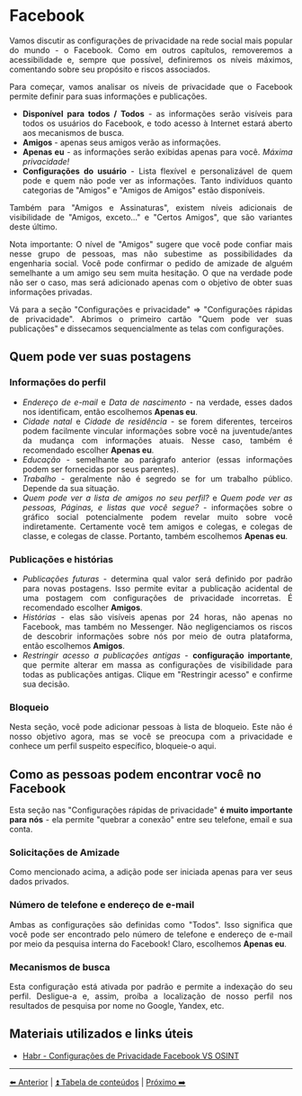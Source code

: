 <h1>Facebook</h1>

<p align="justify">Vamos discutir as configurações de privacidade na rede social mais popular do mundo - o Facebook. Como em outros capítulos, removeremos a acessibilidade e, sempre que possível, definiremos os níveis máximos, comentando sobre seu propósito e riscos associados.</p>

<p align="justify">Para começar, vamos analisar os níveis de privacidade que o Facebook permite definir para suas informações e publicações.</p>

<ul align="justify">
<li><strong>Disponível para todos / Todos</strong> - as informações serão visíveis para todos os usuários do Facebook, e todo acesso à Internet estará aberto aos mecanismos de busca.</li>
<li><strong>Amigos</strong> - apenas seus amigos verão as informações.</li>
<li><strong>Apenas eu</strong> - as informações serão exibidas apenas para você. <em>Máxima privacidade!</em></li>
<li><strong>Configurações do usuário</strong> - Lista flexível e personalizável de quem pode e quem não pode ver as informações. Tanto indivíduos quanto categorias de "Amigos" e "Amigos de Amigos" estão disponíveis.</li>
</ul>

<p align="justify">Também para "Amigos e Assinaturas", existem níveis adicionais de visibilidade de "Amigos, exceto..." e "Certos Amigos", que são variantes deste último.</p>

<p align="justify">Nota importante: O nível de "Amigos" sugere que você pode confiar mais nesse grupo de pessoas, mas não subestime as possibilidades da engenharia social. Você pode confirmar o pedido de amizade de alguém semelhante a um amigo seu sem muita hesitação. O que na verdade pode não ser o caso, mas será adicionado apenas com o objetivo de obter suas informações privadas.</p>

<p align="justify">Vá para a seção "Configurações e privacidade" => "Configurações rápidas de privacidade". Abrimos o primeiro cartão "Quem pode ver suas publicações" e dissecamos sequencialmente as telas com configurações.</p>

<h2>Quem pode ver suas postagens</h2>

<h3>Informações do perfil</h3>

<ul align="justify">
<li><em>Endereço de e-mail</em> e <em>Data de nascimento</em> - na verdade, esses dados nos identificam, então escolhemos <strong>Apenas eu</strong>.</li>
<li><em>Cidade natal</em> e <em>Cidade de residência</em> - se forem diferentes, terceiros podem facilmente vincular informações sobre você na juventude/antes da mudança com informações atuais. Nesse caso, também é recomendado escolher <strong>Apenas eu</strong>.</li>
<li><em>Educação</em> - semelhante ao parágrafo anterior (essas informações podem ser fornecidas por seus parentes).</li>
<li><em>Trabalho</em> - geralmente não é segredo se for um trabalho público. Depende da sua situação.</li>
<li><em>Quem pode ver a lista de amigos no seu perfil?</em> e <em>Quem pode ver as pessoas, Páginas, e listas que você segue?</em> - informações sobre o gráfico social potencialmente podem revelar muito sobre você indiretamente. Certamente você tem amigos e colegas, e colegas de classe, e colegas de classe. Portanto, também escolhemos <strong>Apenas eu</strong>.</li>
</ul>

<h3>Publicações e histórias</h3>

<ul align="justify">
<li><em>Publicações futuras</em> - determina qual valor será definido por padrão para novas postagens. Isso permite evitar a publicação acidental de uma postagem com configurações de privacidade incorretas. É recomendado escolher <strong>Amigos</strong>.</li>
<li><em>Histórias</em> - elas são visíveis apenas por 24 horas, não apenas no Facebook, mas também no Messenger. Não negligenciamos os riscos de descobrir informações sobre nós por meio de outra plataforma, então escolhemos <strong>Amigos</strong>.</li>
<li><em>Restringir acesso a publicações antigas</em> - <strong>configuração importante</strong>, que permite alterar em massa as configurações de visibilidade para todas as publicações antigas. Clique em "Restringir acesso" e confirme sua decisão.</li>
</ul>

<h3>Bloqueio</h3>

<p align="justify">Nesta seção, você pode adicionar pessoas à lista de bloqueio. Este não é nosso objetivo agora, mas se você se preocupa com a privacidade e conhece um perfil suspeito específico, bloqueie-o aqui.</p>

<h2>Como as pessoas podem encontrar você no Facebook</h2>

<p align="justify">Esta seção nas "Configurações rápidas de privacidade" <strong>é muito importante para nós</strong> - ela permite "quebrar a conexão" entre seu telefone, email e sua conta.</p>

<h3>Solicitações de Amizade</h3>

<p align="justify">Como mencionado acima, a adição pode ser iniciada apenas para ver seus dados privados.</p>

<h3>Número de telefone e endereço de e-mail</h3>

<p align="justify">Ambas as configurações são definidas como "Todos". Isso significa que você pode ser encontrado pelo número de telefone e endereço de e-mail por meio da pesquisa interna do Facebook! Claro, escolhemos <strong>Apenas eu</strong>.</p>

<h3>Mecanismos de busca</h3>

<p align="justify">Esta configuração está ativada por padrão e permite a indexação do seu perfil. Desligue-a e, assim, proíba a localização de nosso perfil nos resultados de pesquisa por nome no Google, Yandex, etc.</p>

<h2>Materiais utilizados e links úteis</h2>

<ul align="justify">
<li><a href="https://habr.com/ru/company/tomhunter/blog/530460/">Habr - Configurações de Privacidade Facebook VS OSINT</a></li>
</ul>

<hr>

[⬅️ Anterior](15-privacidade-rede-social.md) | [⏫ Tabela de conteúdos](../README.md) | [Próximo ➡️](./17-telegram.md)